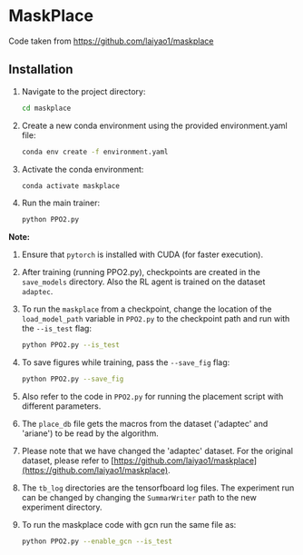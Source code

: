 # MaskPlace

Code taken from https://github.com/laiyao1/maskplace

## Installation

1. Navigate to the project directory:
    ```bash
    cd maskplace
    ```

2. Create a new conda environment using the provided environment.yaml file:
    ```bash
    conda env create -f environment.yaml
    ```

3. Activate the conda environment:
    ```bash
    conda activate maskplace
    ```

4. Run the main trainer:
    ```bash
    python PPO2.py
    ```


**Note:**

1. Ensure that `pytorch` is installed with CUDA (for faster execution).
   
2. After training (running PPO2.py), checkpoints are created in the `save_models` directory. Also the RL agent is trained on the dataset `adaptec`.

3. To run the `maskplace` from a checkpoint, change the location of the `load_model_path` variable in `PPO2.py` to the checkpoint path and run with the `--is_test` flag:

    ```bash
    python PPO2.py --is_test
    ```

4. To save figures while training, pass the `--save_fig` flag:

    ```bash
    python PPO2.py --save_fig
    ```

5. Also refer to the code in `PPO2.py` for running the placement script with different parameters.

6. The `place_db` file gets the macros from the dataset ('adaptec' and 'ariane') to be read by the algorithm.

7. Please note that we have changed the 'adaptec' dataset. For the original dataset, please refer to [https://github.com/laiyao1/maskplace](https://github.com/laiyao1/maskplace).
   
8. The `tb_log` directories are the tensorfboard log files. The experiment run can be changed by changing the `SummarWriter` path to the new experiment directory.
9. To run the maskplace code with gcn run the same file as:
    
    ```bash
    python PPO2.py --enable_gcn --is_test

    ```
